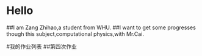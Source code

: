 # Hello
##I am Zang Zhihao,a student from WHU.
##I want to get some progresses though this subject,computational physics,with Mr.Cai.

#我的作业列表
##第四次作业
